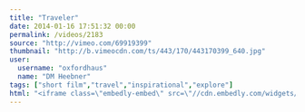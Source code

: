 ```yaml
---
title: "Traveler"
date: 2014-01-16 17:51:32 00:00
permalink: /videos/2183
source: "http://vimeo.com/69919399"
thumbnail: "http://b.vimeocdn.com/ts/443/170/443170399_640.jpg"
user:
  username: "oxfordhaus"
  name: "DM Heebner"
tags: ["short film","travel","inspirational","explore"]
html: "<iframe class=\"embedly-embed\" src=\"//cdn.embedly.com/widgets/media.html?src=http%3A%2F%2Fplayer.vimeo.com%2Fvideo%2F69919399&url=http%3A%2F%2Fvimeo.com%2F69919399&image=http%3A%2F%2Fb.vimeocdn.com%2Fts%2F443%2F170%2F443170399_640.jpg&key=950020ba825211e1a0764040d3dc5c07&type=text%2Fhtml&schema=vimeo\" width=\"1280\" height=\"640\" scrolling=\"no\" frameborder=\"0\" allowfullscreen></iframe>"
---
```


